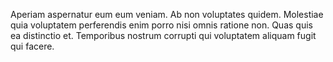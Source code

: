 Aperiam aspernatur eum eum veniam. Ab non voluptates quidem. Molestiae quia voluptatem perferendis enim porro nisi omnis ratione non. Quas quis ea distinctio et. Temporibus nostrum corrupti qui voluptatem aliquam fugit qui facere.